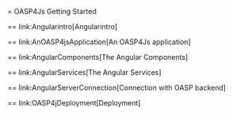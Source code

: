 = OASP4Js Getting Started

== link:Angularintro[Angularintro]

== link:AnOASP4jsApplication[An OASP4Js application]

== link:AngularComponents[The Angular Components]

== link:AngularServices[The Angular Services]

== link:AngularServerConnection[Connection with OASP backend]

== link:OASP4jDeployment[Deployment]


